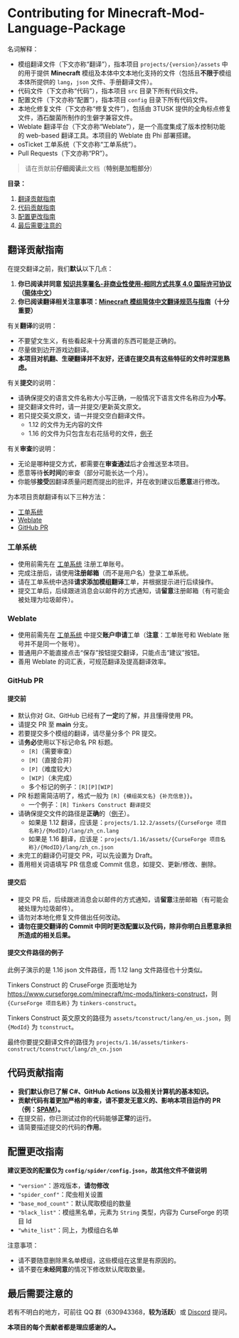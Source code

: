 # Contributing for Minecraft-Mod-Language-Package

名词解释：

- 模组翻译文件（下文亦称“翻译”），指本项目 `projects/{version}/assets` 中的用于提供 **Minecraft** 模组及本体中文本地化支持的文件（包括且**不限于**模组本体所提供的 `lang`，`json` 文件、手册翻译文件）。
- 代码文件（下文亦称“代码”），指本项目 `src` 目录下所有代码文件。
- 配置文件（下文亦称“配置”），指本项目 `config` 目录下所有代码文件。
- 本地化修复文件（下文亦称“修复文件”），包括由 3TUSK 提供的全角标点修复文件，酒石酸菌所制作的生僻字兼容文件。
- Weblate 翻译平台（下文亦称“Weblate”），是一个高度集成了版本控制功能的 web-based 翻译工具。本项目的 Weblate 由 Phi 部署搭建。
- osTicket 工单系统（下文亦称“工单系统”）。
- Pull Requests（下文亦称“PR”）。

> 请在贡献前**仔细阅读**此文档（**特别是加粗部分**）

**目录：**

1. [翻译贡献指南](#翻译贡献指南)
2. [代码贡献指南](#代码贡献指南)
3. [配置更改指南](#配置更改指南)
4. [最后需要注意的](#最后需要注意的)

## 翻译贡献指南

在提交翻译之前，我们**默认**以下几点：

1. **你已阅读并同意 [知识共享署名-非商业性使用-相同方式共享 4.0 国际许可协议](https://creativecommons.org/licenses/by-nc-sa/4.0/)（[简体中文](https://creativecommons.org/licenses/by-nc-sa/4.0/deed.zh)）**
2. **你已阅读翻译相关注意事项：[Minecraft 模组简体中文翻译规范与指南](https://rules.cfpa.team/)（十分重要）**

有关**翻译**的说明：

- 不要望文生义，有些看起来十分离谱的东西可能是正确的。
- 尽量做到边开游戏边翻译。
- **本项目对机翻、生硬翻译并不友好，还请在提交具有这些特征的文件时深思熟虑。**

有关**提交**的说明：

- 请确保提交的语言文件名称大小写正确，一般情况下语言文件名称应为**小写**。
- 提交翻译文件时，请一并提交/更新英文原文。
- 若只提交英文原文，请一并提交空白翻译文件。
  - 1.12 的文件为无内容的文件
  - 1.16 的文件为只包含左右花括号的文件，[例子](https://github.com/CFPAOrg/Minecraft-Mod-Language-Package/blob/50b4d47d320ac9b78192e9adec19bff0a4948d57/projects/1.16.1/assets/pams-harvestcraft-2-food-extended/pamhc2foodextended/zh_cn.json)

有关**审查**的说明：

- 无论是哪种提交方式，都需要在**审查通过**后才会推送至本项目。
- 愿意等待**长时间**的审查（部分可能长达一个月）。
- 你能够**接受**因翻译质量问题而提出的批评，并在收到建议后**愿意**进行修改。

为本项目贡献翻译有以下三种方法：

- [工单系统](#工单系统)
- [Weblate](#weblate)
- [GitHub PR](#github-pr)

### 工单系统

- 使用前需先在 [工单系统][osTicket] 注册工单账号。
- 完成注册后，请使用**注册邮箱**（而不是用户名）登录工单系统。
- 请在工单系统中选择**请求添加模组翻译**工单，并根据提示进行后续操作。
- 提交工单后，后续跟进消息会以邮件的方式通知，请**留意**注册邮箱（有可能会被处理为垃圾邮件）。

### Weblate

- 使用前需先在 [工单系统][osTicket] 中提交**账户申请**工单（**注意**：工单账号和 Weblate 账号并不是同一个账号）。
- 普通用户不能直接点击“保存”按钮提交翻译，只能点击“建议”按钮。
- 善用 Weblate 的词汇表，可规范翻译及提高翻译效率。

### GitHub PR

#### 提交前

- 默认你对 Git、GitHub 已经有了**一定**的了解，并且懂得使用 PR。
- 请提交 PR 至 **main** 分支。
- 若要提交多个模组的翻译，请尽量分多个 PR 提交。
- 请**务必**使用以下标记命名 PR 标题。
  - `[R]`（需要审查）
  - `[M]`（直接合并）
  - `[P]`（难度较大）
  - `[WIP]`（未完成）
  - 多个标记的例子：`[R][P][WIP]`
- PR 标题需简洁明了，格式一般为 `[R] {模组英文名} {补充信息}}`。
  - 一个例子：`[R] Tinkers Construct 翻译提交`
- 请确保提交文件的路径是**正确**的（[例子](#提交文件路径的例子)）。
  - 如果是 1.12 翻译，应该是：`projects/1.12.2/assets/{CurseForge 项目名称}/{ModID}/lang/zh_cn.lang`
  - 如果是 1.16 翻译，应该是：`projects/1.16/assets/{CurseForge 项目名称}/{ModID}/lang/zh_cn.json`
- 未完工的翻译仍可提交 PR，可以先设置为 Draft。
- 善用相关词语填写 PR 信息或 Commit 信息，如提交、更新/修改、删除。

#### 提交后

- 提交 PR 后，后续跟进消息会以邮件的方式通知，请**留意**注册邮箱（有可能会被处理为垃圾邮件）。
- 请勿对本地化修复文件做出任何改动。
- **请勿在提交翻译的 Commit 中同时更改配置以及代码，除非你明白且愿意承担所造成的相关后果。**

#### 提交文件路径的例子

此例子演示的是 1.16 json 文件路径，而 1.12 lang 文件路径也十分类似。

Tinkers Construct 的 CruseForge 页面地址为 <https://www.curseforge.com/minecraft/mc-mods/tinkers-construct>，则 `{CurseForge 项目名称}` 为 `tinkers-construct`。

Tinkers Construct 英文原文的路径为 `assets/tconstruct/lang/en_us.json`，则 `{ModId}` 为 `tconstruct`。

最终你要提交翻译文件的路径为 `projects/1.16/assets/tinkers-construct/tconstruct/lang/zh_cn.json`

## 代码贡献指南

- **我们默认你已了解 C#、GitHub Actions 以及相关计算机的基本知识。**
- **贡献代码有着更加严格的审查，请不要发无意义的、影响本项目运作的 PR（例：[SPAM](https://github.com/CFPAOrg/Minecraft-Mod-Language-Package/pull/840)）。**
- 在提交前，你已测试过你的代码能够**正常**的运行。
- 请简要描述提交的代码的**作用**。

## 配置更改指南

**建议更改的配置仅为 `config/spider/config.json`，故其他文件不做说明**

- `"version"`：游戏版本，**请勿修改**
- `"spider_conf"`：爬虫相关设置
- `"base_mod_count"`：默认爬取模组的数量
- `"black_list"`：模组黑名单，元素为 `String` 类型，内容为 CurseForge 的项目 Id
- `"white_list"`：同上，为模组白名单

注意事项：

- 请不要随意删除黑名单模组，这些模组在这里是有原因的。
- 请不要在**未经同意**的情况下修改默认爬取数量。

## 最后需要注意的

若有不明白的地方，可前往 QQ 群（630943368，**较为活跃**）或 [Discord](https://discord.com/invite/SGve5Fn) 提问。

**本项目的每个贡献者都是理应感谢的人。**

[osTicket]: <https://ticket.cyllive.cn>
